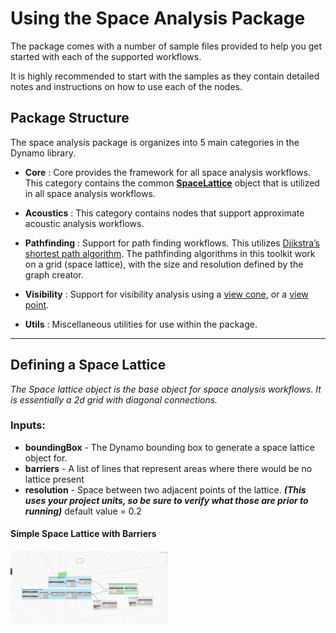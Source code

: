 # Using the Space Analysis Package
The package comes with a number of sample files provided to help you get started with each of the supported workflows.

It is highly recommended to start with the samples as they contain detailed notes and instructions on how to use each of the nodes.

## Package Structure
The space analysis package is organizes into 5 main categories in the Dynamo library.

- **Core** : Core provides the framework for all space analysis workflows. This category contains the common [**SpaceLattice**](#Defining-a-Space-Lattice) object that is utilized in all space analysis workflows.

- **Acoustics** : This category contains nodes that support approximate acoustic analysis workflows.

- **Pathfinding** : Support for path finding workflows. This utilizes [Djikstra’s shortest path algorithm](https://en.wikipedia.org/wiki/Dijkstra%27s_algorithm). The pathfinding algorithms in this toolkit work on a grid (space lattice), with the size and resolution defined by the graph creator.

- **Visibility** : Support for visibility analysis using a [view cone](), or a [view point]().

- **Utils** : Miscellaneous utilities for use within the package.

---

## Defining a Space Lattice

_The Space lattice object is the base object for space analysis workflows. It is essentially a 2d grid with diagonal connections._

### Inputs:
- **boundingBox** - The Dynamo bounding box to generate a space lattice object for.
- **barriers** - A list of lines that represent areas where there would be no lattice present
- **resolution** - Space between two adjacent points of the lattice. _**(This uses your project units, so be sure to verify what those are prior to running)**_ default value = 0.2

#### Simple Space Lattice with Barriers
<img src="../../assets/hello/spaceAnalysis-SpaceLattice-01.gif" style="width:50%;"/>

